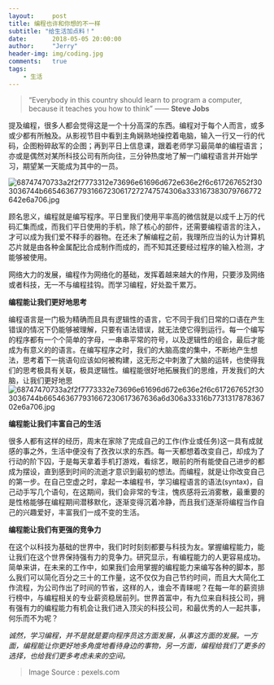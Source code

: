 ```yaml
---
layout:     post
title: 编程也许和你想的不一样
subtitle: "给生活加点料！"
date:       2018-05-05 20:00:00
author:     "Jerry"
header-img: img/coding.jpg
comments:   true
tags:
    - 生活
---
```


> “Everybody in this country should learn to program a computer, because it teaches you how to think” —— **Steve Jobs**


提及编程，很多人都会觉得这是一个十分高深的东西。编程对于每个人而言，或多或少都有所触及。从影视节目中看到主角娴熟地操控着电脑，输入一行又一行的代码，企图粉碎敌军的企图；再到平日上信息课，跟着老师学习最简单的编程语言；亦或是偶然对某所科技公司有所向往，三分钟热度地了解一门编程语言并开始学习，期望某一天能成为其中的一员。

![68747470733a2f2f7773312e73696e61696d672e636e2f6c617267652f303036744b665463677931667230617272747574306a333167383079766772642e6a706.jpg](https://i.loli.net/2019/11/10/bs8TUaw4tBiy2oE.jpg)

顾名思义，编程就是编写程序。平日里我们使用平率高的微信就是以成千上万的代码汇集而成，而我们平日使用的手机，除了核心的部件，还需要编程语言的注入，才可以成为我们爱不释手的器物。在还未了解编程之前，我理所应当的认为计算机芯片就是由各种金属配比合成制作而成的，而不知其还要经过程序的输入检测，才能够被使用。

网络大力的发展，编程作为网络化的基础，发挥着越来越大的作用，只要涉及网络或者科技，无一不与编程挂钩。而学习编程，好处盈千累万。

**编程能让我们更好地思考**
 
编程语言是一门极为精确而且具有逻辑性的语言，它不同于我们日常的口语在产生错误的情况下仍能够被理解，只要有语法错误，就无法使它得到运行。每一个编写的程序都有一个个简单的字母，一串串平常的符号，以及逻辑性的组合，最后才能成为有意义的的语言。在编写程序之时，我们的大脑高度的集中，不断地产生想法，思考着下一挑语句应该如何被构建，这无形之中刺激了大脑的运转，也使得我们的思考极具有关联，极具逻辑性。编程能很好地拓展我们的思维，开发我们的大脑，让我们更好地思![68747470733a2f2f7773332e73696e61696d672e636e2f6c617267652f303036744b665463677931667230617367636a6d306a33316b773131787836702e6a706.jpg](https://i.loli.net/2019/11/10/ouSaYH9DFZzXpPs.jpg)



**编程能让我们丰富自己的生活**

很多人都有这样的经历，周末在家除了完成自己的工作(作业或任务)这一具有成就感的事之外，生活中便没有了孜孜以求的东西。每一天都想着改变自己，却成为了行动的阶下囚，于是每天拿着手机打游戏，看综艺，眼前的所有能使自己进步的都成为摆设，直到感到时间的流逝才意识到最初的想法。而编程，就是让你改变自己的第一步。在自己空虚之时，拿起一本编程书，学习编程语言的语法(syntax)，自己动手写几个语句，在这期间，我们会非常的专注，愧疚感将云消雾散，最重要的是性格能够在编程期间潜移默化，逐渐变得沉着冷静，而且我们逐渐将编程当作自己的兴趣爱好，丰富我们一成不变的生活。

**编程能让我们有更强的竞争力**

在这个以科技为基础的世界中，我们时时刻刻都要与科技为友。掌握编程能力，能让我们在这个世界保持强有力的竞争力。研究显示，有编程能力的人更容易成功。简单来讲，在未来的工作中，如果我们会用掌握的编程能力来编写各种的脚本，那么我们可以简化百分之三十的工作量，这不仅仅为自己节约时间，而且大大简化工作流程，为公司作出了时间的节省，这样的人，谁会不青睐呢？在每一年的薪资排行榜中，与编程相关的专业薪资稳居前列。世界首富中，有九位来自科技公司，拥有强有力的编程能力有机会让我们进入顶尖的科技公司，和最优秀的人一起共事，何乐而不为呢？

*诚然，学习编程，并不是就是要向程序员这方面发展，从事这方面的发展。一方面，编程能让你更好地多角度地看待身边的事物，另一方面，编程给我们了更多的选择，也给我们更多考虑未来的空间。*

> Image Source : pexels.com



